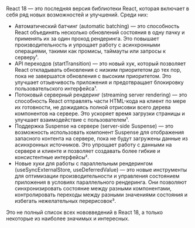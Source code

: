 React 18 — это последняя версия библиотеки React, которая включает в себя ряд новых возможностей и улучшений. Среди них:

- Автоматический батчинг (automatic batching) — это способность React объединять несколько обновлений состояния в одну пачку и применять их за один проход рендеринга. Это повышает производительность и упрощает работу с асинхронными операциями, такими как промисы, таймауты или запросы к серверу¹.
- API переходов (startTransition) — это новый хук, который позволяет React откладывать обновления с низким приоритетом до тех пор, пока не завершатся обновления с высоким приоритетом. Это улучшает отзывчивость приложения и предотвращает блокировку пользовательского интерфейса¹.
- Потоковый серверный рендеринг (streaming server rendering) — это способность React отправлять части HTML-кода на клиент по мере их готовности, не дожидаясь полной отрисовки всего дерева компонентов на сервере. Это ускоряет время загрузки страницы и улучшает взаимодействие с пользователем¹.
- Поддержка Suspense на сервере (server-side Suspense) — это возможность использовать компонент Suspense для отображения запасного контента на сервере, пока не будут загружены данные из асинхронных источников. Это упрощает работу с данными на сервере и клиенте и позволяет создавать более гибкие и консистентные интерфейсы².
- Новые хуки для работы с параллельным рендерингом (useSyncExternalStore, useDeferredValue) — это новые инструменты для оптимизации производительности и управления состоянием приложения в условиях параллельного рендеринга. Они позволяют синхронизировать состояние между разными компонентами, контролировать переходы между разными значениями состояния и избегать нежелательных перерисовок³.

Это не полный список всех нововведений в React 18, а только некоторые из наиболее значимых и интересных. 